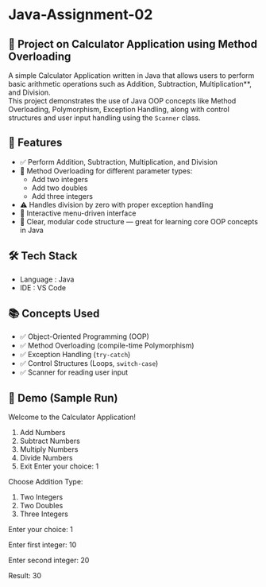 # Java-Assignment-02

## 🧮 Project on Calculator Application using Method Overloading

A simple Calculator Application written in Java that allows users to perform basic arithmetic operations such as Addition, Subtraction, Multiplication**, and Division.  
This project demonstrates the use of Java OOP concepts like Method Overloading, Polymorphism, Exception Handling, along with control structures and user input handling using the `Scanner` class.

## 📌 Features

- ✅ Perform Addition, Subtraction, Multiplication, and Division
- 🔁 Method Overloading for different parameter types:
  - Add two integers
  - Add two doubles
  - Add three integers
- ⚠️ Handles division by zero with proper exception handling
- 🧭 Interactive menu-driven interface
- 🧱 Clear, modular code structure — great for learning core OOP concepts in Java

## 🛠️ Tech Stack

- Language : Java  
- IDE : VS Code

## 📚 Concepts Used

- ✅ Object-Oriented Programming (OOP)
- ✅ Method Overloading (compile-time Polymorphism)
- ✅ Exception Handling (`try-catch`)
- ✅ Control Structures (Loops, `switch-case`)
- ✅ Scanner for reading user input

## 📸 Demo (Sample Run)

Welcome to the Calculator Application!
1. Add Numbers
2. Subtract Numbers
3. Multiply Numbers
4. Divide Numbers
5. Exit
Enter your choice: 1

Choose Addition Type:
1. Two Integers
2. Two Doubles
3. Three Integers

Enter your choice: 1

Enter first integer: 10

Enter second integer: 20

Result: 30



   
